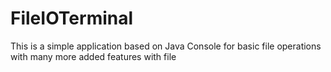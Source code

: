 # FileIOTerminal
This is a simple application based on Java Console for basic file operations with many more added features with file
